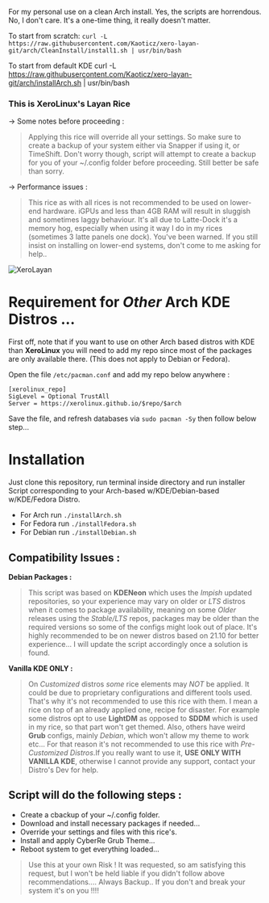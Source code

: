 For my personal use on a clean Arch install.
Yes, the scripts are horrendous. No, I don't care. It's a one-time thing, it really doesn't matter.

To start from scratch:
`curl -L https://raw.githubusercontent.com/Kaoticz/xero-layan-git/arch/CleanInstall/install1.sh | usr/bin/bash`

To start from default KDE
curl -L https://raw.githubusercontent.com/Kaoticz/xero-layan-git/arch/installArch.sh | usr/bin/bash

### This is XeroLinux's Layan Rice

-> Some notes before proceeding :

> Applying this rice will override all your settings. So make sure to create a backup of your system either via Snapper if using it, or TimeShift. Don't worry though, script will attempt to create a backup for you of your ~/.config folder before proceeding. Still better be safe than sorry.

-> Performance issues :

> This rice as with all rices is not recommended to be used on lower-end hardware. iGPUs and less than 4GB RAM will result in sluggish and sometimes laggy behaviour. It's all due to Latte-Dock it's a memory hog, especially when using it way I do in my rices (sometimes 3 latte panels one dock). You've been warned. If you still insist on installing on lower-end systems, don't come to me asking for help..


![XeroLayan](https://i.imgur.com/aVgMxed.jpg)

# Requirement for *Other* Arch KDE Distros ...

First off, note that if you want to use on other Arch based distros with KDE than **XeroLinux** you will need to add my repo since most of the packages are only available there. (This does not apply to Debian or Fedora).

Open the file `/etc/pacman.conf` and add my repo below anywhere :
```
[xerolinux_repo]
SigLevel = Optional TrustAll
Server = https://xerolinux.github.io/$repo/$arch
```
Save the file, and refresh databases via `sudo pacman -Sy` then follow below step...

# Installation

Just clone this repository, run terminal inside directory and run installer Script corresponding to your Arch-based w/KDE/Debian-based w/KDE/Fedora Distro.

- For Arch run `./installArch.sh`
- For Fedora run `./installFedora.sh`
- For Debian run `./installDebian.sh`

## Compatibility Issues :

**Debian Packages :**

> This script was based on **KDENeon** which uses the *Impish* updated repositories, so your experience may vary on older or *LTS* distros when it comes to package availability, meaning on some *Older* releases using the *Stable/LTS* repos, packages may be older than the required versions so some of the configs might look out of place. It's highly recommended to be on newer distros based on 21.10 for better experience... I will update the script accordingly once a solution is found.

**Vanilla KDE ONLY :**

> On *Customized* distros *some* rice elements may *NOT* be applied. It could be due to proprietary configurations and different tools used. That's why it's not recommended to use this rice with them. I mean a rice on top of an already applied one, recipe for disaster. For example some distros opt to use **LightDM** as opposed to **SDDM** which is used in my rice, so that part won't get themed. Also, others have weird **Grub** configs, mainly *Debian*, which won't allow my theme to work etc... For that reason it's not recommended to use this rice with *Pre-Customized Distros*.If you really want to use it, **USE ONLY WITH VANILLA KDE**, otherwise I cannot provide any support, contact your Distro's Dev for help.

## Script will do the following steps :

- Create a cbackup of your ~/.config folder.
- Download and install necessary packages if needed...
- Override your settings and files with this rice's.
- Install and apply CyberRe Grub Theme...
- Reboot system to get everything loaded... 

> Use this at your own Risk ! It was requested, so am satisfying this request, but I won't be held liable if you didn't follow above recommendations.... Always Backup.. If you don't and break your system it's on you !!!!
